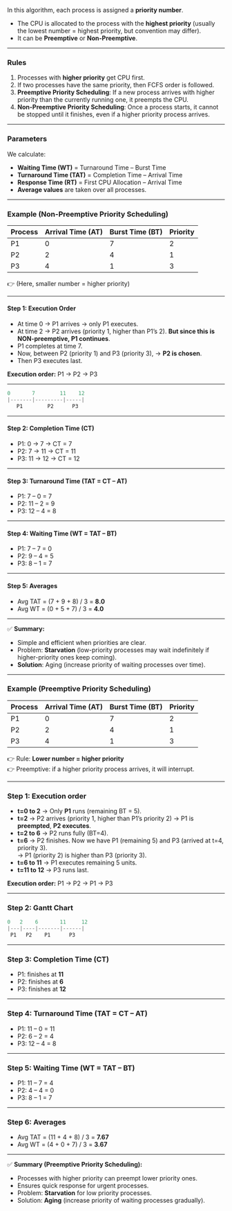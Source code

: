 In this algorithm, each process is assigned a **priority number**.

- The CPU is allocated to the process with the **highest priority** (usually the lowest number = highest priority, but convention may differ).
- It can be **Preemptive** or **Non-Preemptive**.

---

### **Rules**

1. Processes with **higher priority** get CPU first.
2. If two processes have the same priority, then FCFS order is followed.
3. **Preemptive Priority Scheduling**: If a new process arrives with higher priority than the currently running one, it preempts the CPU.
4. **Non-Preemptive Priority Scheduling**: Once a process starts, it cannot be stopped until it finishes, even if a higher priority process arrives.

---

### **Parameters**

We calculate:

- **Waiting Time (WT)** = Turnaround Time – Burst Time
- **Turnaround Time (TAT)** = Completion Time – Arrival Time
- **Response Time (RT)** = First CPU Allocation – Arrival Time
- **Average values** are taken over all processes.

---

### **Example** (Non-Preemptive Priority Scheduling)

|Process|Arrival Time (AT)|Burst Time (BT)|Priority|
|---|---|---|---|
|P1|0|7|2|
|P2|2|4|1|
|P3|4|1|3|

👉 (Here, smaller number = higher priority)

---

#### **Step 1: Execution Order**

- At time 0 → P1 arrives → only P1 executes.
- At time 2 → P2 arrives (priority 1, higher than P1’s 2). **But since this is NON-preemptive, P1 continues**.
- P1 completes at time 7.
- Now, between P2 (priority 1) and P3 (priority 3), → **P2 is chosen**.
- Then P3 executes last.

**Execution order:** P1 → P2 → P3

---

```kotlin
0       7        11    12
|-------|---------|-----|
   P1        P2      P3
```

---
#### **Step 2: Completion Time (CT)**

- P1: 0 → 7 → CT = 7
- P2: 7 → 11 → CT = 11
- P3: 11 → 12 → CT = 12

---

#### **Step 3: Turnaround Time (TAT = CT – AT)**

- P1: 7 – 0 = 7
- P2: 11 – 2 = 9
- P3: 12 – 4 = 8

---

#### **Step 4: Waiting Time (WT = TAT – BT)**

- P1: 7 – 7 = 0
- P2: 9 – 4 = 5
- P3: 8 – 1 = 7

---

#### **Step 5: Averages**

- Avg TAT = (7 + 9 + 8) / 3 = **8.0**
- Avg WT = (0 + 5 + 7) / 3 = **4.0**

---

✅ **Summary:**

- Simple and efficient when priorities are clear.
- Problem: **Starvation** (low-priority processes may wait indefinitely if higher-priority ones keep coming).
- **Solution**: Aging (increase priority of waiting processes over time).

---

### Example (Preemptive Priority Scheduling)

|Process|Arrival Time (AT)|Burst Time (BT)|Priority|
|---|---|---|---|
|P1|0|7|2|
|P2|2|4|1|
|P3|4|1|3|

👉 Rule: **Lower number = higher priority**  
👉 Preemptive: if a higher priority process arrives, it will interrupt.

---

### Step 1: Execution order

- **t=0 to 2** → Only **P1** runs (remaining BT = 5).
- **t=2** → P2 arrives (priority 1, higher than P1’s priority 2) → P1 is **preempted**, **P2 executes**.
- **t=2 to 6** → P2 runs fully (BT=4).
- **t=6** → P2 finishes. Now we have P1 (remaining 5) and P3 (arrived at t=4, priority 3).  
    → P1 (priority 2) is higher than P3 (priority 3).
- **t=6 to 11** → P1 executes remaining 5 units.
- **t=11 to 12** → P3 runs last.

**Execution order:** P1 → P2 → P1 → P3

---

### Step 2: Gantt Chart

```kotlin
0   2    6       11     12
|---|----|-------|------|
 P1   P2    P1      P3
```

---

### Step 3: Completion Time (CT)

- P1: finishes at **11**
- P2: finishes at **6**
- P3: finishes at **12**

---

### Step 4: Turnaround Time (TAT = CT – AT)

- P1: 11 – 0 = 11
- P2: 6 – 2 = 4
- P3: 12 – 4 = 8

---

### Step 5: Waiting Time (WT = TAT – BT)

- P1: 11 – 7 = 4
- P2: 4 – 4 = 0
- P3: 8 – 1 = 7

---

### Step 6: Averages

- Avg TAT = (11 + 4 + 8) / 3 = **7.67**
- Avg WT = (4 + 0 + 7) / 3 = **3.67**

---

✅ **Summary (Preemptive Priority Scheduling):**

- Processes with higher priority can preempt lower priority ones.
- Ensures quick response for urgent processes.
- Problem: **Starvation** for low priority processes.
- Solution: **Aging** (increase priority of waiting processes gradually).